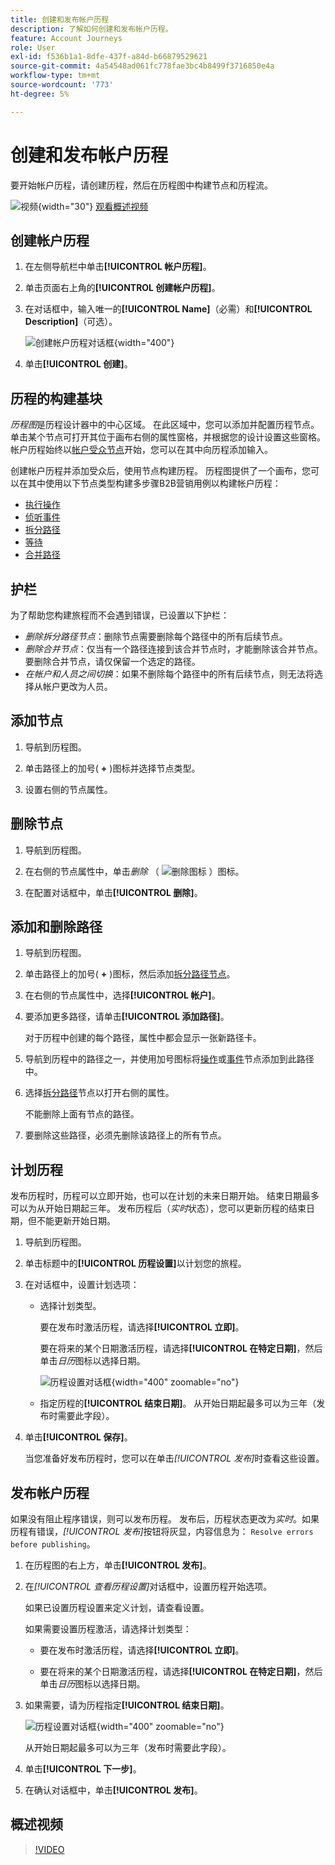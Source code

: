```yaml
---
title: 创建和发布帐户历程
description: 了解如何创建和发布帐户历程。
feature: Account Journeys
role: User
exl-id: f536b1a1-8dfe-437f-a84d-b66879529621
source-git-commit: 4a54548ad061fc778fae3bc4b8499f3716850e4a
workflow-type: tm+mt
source-wordcount: '773'
ht-degree: 5%

---
```


# 创建和发布帐户历程

要开始帐户历程，请创建历程，然后在历程图中构建节点和历程流。

![视频](../../assets/do-not-localize/icon-video.svg){width="30"} [观看概述视频](#overview-video)

## 创建帐户历程

1. 在左侧导航栏中单击&#x200B;**[!UICONTROL 帐户历程]**。

1. 单击页面右上角的&#x200B;**[!UICONTROL 创建帐户历程]**。

1. 在对话框中，输入唯一的&#x200B;**[!UICONTROL Name]**（必需）和&#x200B;**[!UICONTROL Description]**（可选）。

   ![创建帐户历程对话框](./assets/account-journey-create-dialog.png){width="400"}

1. 单击&#x200B;**[!UICONTROL 创建]**。

## 历程的构建基块

_历程图_&#x200B;是历程设计器中的中心区域。 在此区域中，您可以添加并配置历程节点。 单击某个节点可打开其位于画布右侧的属性窗格，并根据您的设计设置这些窗格。 帐户历程始终以[帐户受众节点](./account-audience-nodes.md)开始，您可以在其中向历程添加输入。

创建帐户历程并添加受众后，使用节点构建历程。 历程图提供了一个画布，您可以在其中使用以下节点类型构建多步骤B2B营销用例以构建帐户历程：

* [执行操作](./action-nodes.md)
* [侦听事件](./listen-for-event-nodes.md)
* [拆分路径](./split-merge-paths-nodes.md)
* [等待](./wait-nodes.md)
* [合并路径](./split-merge-paths-nodes.md)

## 护栏

为了帮助您构建旅程而不会遇到错误，已设置以下护栏：

* _删除拆分路径节点_：删除节点需要删除每个路径中的所有后续节点。
* _删除合并节点_：仅当有一个路径连接到该合并节点时，才能删除该合并节点。 要删除合并节点，请仅保留一个选定的路径。
* _在帐户和人员之间切换_：如果不删除每个路径中的所有后续节点，则无法将选择从帐户更改为人员。

## 添加节点

1. 导航到历程图。

1. 单击路径上的加号( **+** )图标并选择节点类型。

1. 设置右侧的节点属性。

## 删除节点

1. 导航到历程图。

1. 在右侧的节点属性中，单击&#x200B;_删除_ （ ![删除图标](../assets/do-not-localize/icon-delete.svg) ）图标。

1. 在配置对话框中，单击&#x200B;**[!UICONTROL 删除]**。

## 添加和删除路径

1. 导航到历程图。

1. 单击路径上的加号( **+** )图标，然后添加[拆分路径节点](./split-merge-paths-nodes.md#split-paths)。

1. 在右侧的节点属性中，选择&#x200B;**[!UICONTROL 帐户]**。

1. 要添加更多路径，请单击&#x200B;**[!UICONTROL 添加路径]**。

   对于历程中创建的每个路径，属性中都会显示一张新路径卡。

1. 导航到历程中的路径之一，并使用加号图标将[操作](./action-nodes.md)或[事件](./listen-for-event-nodes.md)节点添加到此路径中。

1. 选择[拆分路径](./split-merge-paths-nodes.md)节点以打开右侧的属性。

   不能删除上面有节点的路径。

1. 要删除这些路径，必须先删除该路径上的所有节点。

## 计划历程

发布历程时，历程可以立即开始，也可以在计划的未来日期开始。 结束日期最多可以为从开始日期起三年。 发布历程后（_实时_&#x200B;状态），您可以更新历程的结束日期，但不能更新开始日期。

1. 导航到历程图。

1. 单击标题中的&#x200B;**[!UICONTROL 历程设置]**&#x200B;以计划您的旅程。

1. 在对话框中，设置计划选项：

   * 选择计划类型。

     要在发布时激活历程，请选择&#x200B;**[!UICONTROL 立即]**。

     要在将来的某个日期激活历程，请选择&#x200B;**[!UICONTROL 在特定日期]**，然后单击&#x200B;_日历_&#x200B;图标以选择日期。

     ![历程设置对话框](./assets/account-journey-settings-dialog.png){width="400" zoomable="no"}

   * 指定历程的&#x200B;**[!UICONTROL 结束日期]**。 从开始日期起最多可以为三年（发布时需要此字段）。

1. 单击&#x200B;**[!UICONTROL 保存]**。

   当您准备好发布历程时，您可以在单击&#x200B;_[!UICONTROL 发布]_&#x200B;时查看这些设置。

## 发布帐户历程

如果没有阻止程序错误，则可以发布历程。 发布后，历程状态更改为&#x200B;_实时_。如果历程有错误，_[!UICONTROL 发布]_&#x200B;按钮将灰显，内容信息为： `Resolve errors before publishing`。

1. 在历程图的右上方，单击&#x200B;**[!UICONTROL 发布]**。

1. 在&#x200B;_[!UICONTROL 查看历程设置]_&#x200B;对话框中，设置历程开始选项。

   如果已设置历程设置来定义计划，请查看设置。

   如果需要设置历程激活，请选择计划类型：

   * 要在发布时激活历程，请选择&#x200B;**[!UICONTROL 立即]**。

   * 要在将来的某个日期激活历程，请选择&#x200B;**[!UICONTROL 在特定日期]**，然后单击&#x200B;_日历_&#x200B;图标以选择日期。

1. 如果需要，请为历程指定&#x200B;**[!UICONTROL 结束日期]**。

   ![历程设置对话框](./assets/journey-publish-dialog.png){width="400" zoomable="no"}

   从开始日期起最多可以为三年（发布时需要此字段）。

1. 单击&#x200B;**[!UICONTROL 下一步]**。

1. 在确认对话框中，单击&#x200B;**[!UICONTROL 发布]**。

## 概述视频

>[!VIDEO](https://video.tv.adobe.com/v/3443204/?learn=on)
